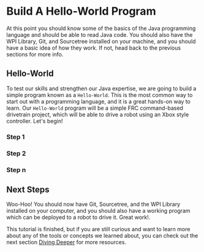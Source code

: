 # Build A Hello-World Program

At this point you should know some of the basics of the Java programming language and should be able to read Java code. You should also have the WPI Library, Git, and Sourcetree installed on your machine, and you should have a basic idea of how they work. If not, head back to the previous sections for more info.

## Hello-World

To test our skills and strengthen our Java expertise, we are going to build a simple program known as a ```Hello-World```. This is the most common way to start out with a programming language, and it is a great hands-on way to learn. Our ```Hello-World``` program will be a simple FRC command-based drivetrain project, which will be able to drive a robot using an Xbox style controller. Let's begin!

### Step 1

### Step 2

### Step n

## Next Steps

Woo-Hoo! You should now have Git, Sourcetree, and the WPI Library installed on your computer, and you should also have a working program which can be deployed to a robot to drive it. Great work!.

This tutorial is finished, but if you are still curious and want to learn more about any of the tools or concepts we learned about, you can check out the next section [Diving Deeper](https://github.com/JHS-Viking-Robotics/Java-Hello-World/wiki/Diving-Deeper) for more resources.

